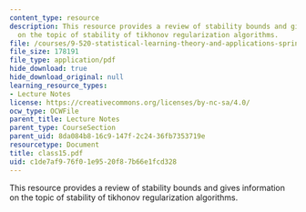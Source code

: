 ```yaml
---
content_type: resource
description: This resource provides a review of stability bounds and gives information
  on the topic of stability of tikhonov regularization algorithms.
file: /courses/9-520-statistical-learning-theory-and-applications-spring-2006/c1de7af976f01e9520f87b66e1fcd328_class15.pdf
file_size: 178191
file_type: application/pdf
hide_download: true
hide_download_original: null
learning_resource_types:
- Lecture Notes
license: https://creativecommons.org/licenses/by-nc-sa/4.0/
ocw_type: OCWFile
parent_title: Lecture Notes
parent_type: CourseSection
parent_uid: 8da084b8-16c9-147f-2c24-36fb7353719e
resourcetype: Document
title: class15.pdf
uid: c1de7af9-76f0-1e95-20f8-7b66e1fcd328
---
```

This resource provides a review of stability bounds and gives information on the topic of stability of tikhonov regularization algorithms.